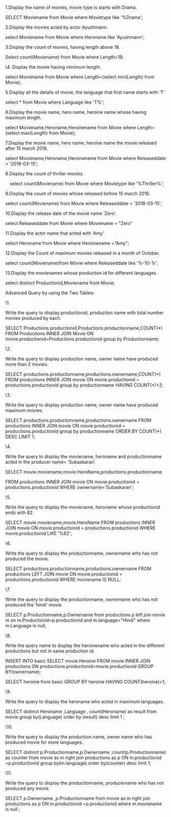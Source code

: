 ﻿1.Display the name of movies, movie type is starts with Drama.

SELECT Moviename from Movie where Movietype like '%Drama';

2.Display the movies acted by actor Ayushmann.

select Moviename from Movie where Heroname like 'Ayushmann';

3.Display the count of movies, having length above 18.

Select count(Moviename) from Movie where Length>18;

\4. Display the movie having minimum length.

select Moviename from Movie where Length=(select min(Length) from Movie);

5.Display all the details of movie, the language that first name starts with ‘T’

select \* from Movie where Language like 'T%';

6.Display the movie name, hero name, heroine name whose having maximum length.

select Moviename,Heroname,Heroinename from Movie where Length=(select max(Length) from Movie);

7.Display the movie name, hero name, heroine name the movie released after 15 march 2018.

select Moviename,Heroname,Heroinename from Movie where Releaseddate > '2018-03-15';

8.Display the count of thriller movies.

`  `select count(Moviename) from Movie where Movietype like '%Thriller%';

9.Display the count of movies whose released before 15 march 2018.

select count(Moviename) from Movie where Releaseddate < '2018-03-15';

10.Display the release date of the movie name ‘Zero’.

select Releaseddate from Movie where Moviename = "Zero"

11.Display the actor name that acted with ‘Amy’.

select Heroname from Movie where Heroinename ="Amy";

12.Display the Count of maximum movies released in a month of October.

select count(Moviename)from Movie where Releaseddate like '%-10-%';

13.Display the movienames whose production id for different languages.

select distinct Productionid,Moviename from Movie;


Advanced Query by using the Two Tables:

\1.

Write the query to display productionid, production name with total number movies produced by each.

SELECT Productions.productionid,Productions.productionname,COUNT(\*) FROM Productions INNER JOIN Movie ON movie.productionid=Productions.productionid group by Productionname;

\2.

Write the query to display production name, owner name have produced more than 2 movies.

SELECT productions.productionname,productions.ownername,COUNT(\*) FROM productions INNER JOIN movie ON movie.productionid = productions.productionid group by productionname HAVING COUNT(\*)>2;

\3.

Write the query to display production name, owner name have produced maximum movies

SELECT productions.productionname,productions.ownername FROM productions INNER JOIN movie ON movie.productionid = productions.productionid group by productionname ORDER BY COUNT(\*) DESC LIMIT 1;


\4.

Write the query to display the moviename, heroname and productionname acted in the producer name= ’Subaskaran’.

SELECT movie.moviename,movie.HeroName,productions.productionname

FROM productions INNER JOIN movie ON movie.productionid = productions.productionid WHERE ownername='Subaskaran';

\5. 

Write the query to display the moviename, heroname whose productionid ends with 82.

SELECT movie.moviename,movie.HeroName FROM productions INNER JOIN movie ON movie.productionid = productions.productionid WHERE movie.productionid LIKE '%82';

\6.

Write the query to display the productionname, ownername who has not produced the movie.

SELECT productions.productionname,productions.ownername FROM productions LEFT JOIN movie ON movie.productionid = productions.productionid WHERE moviename IS NULL;

\7. 

Write the query to display the productionname, ownername who has not produced the ‘hindi’ movie.

SELECT p.Productionname,p.Ownername from productions p left join movie m on m.Productionid=p.productionid and m.language="Hindi" where m.Language is null;

\8.

Write the query name to display the heroinename who acted in the different productions but not in same production id.

INSERT INTO basic SELECT movie.Heroine FROM movie INNER JOIN productions ON productions.productionid=movie.productionid GROUP BY(ownername);

SELECT heroine from basic GROUP BY heroine HAVING COUNT(heroine)>1;

\9.

Write the query to display the heroname who acted in maximum languages.

SELECT distinct Heroname ,Language , count(Heroname) as result from  movie group by(Language) order by (result) desc limit 1   ;

\10.

Write the query to display the production name, owner name who has produced movie for more languages.

SELECT distinct p.Productionname,p.Ownername ,count(p.Productionname) as counter  from  movie as m right join productions as p ON  m.productionid =p.productionid  group by(m.language) order by(counter) desc limit 1;

\11.

Write the query to display the productionname, producername who has not produced any movie.

SELECT p.Ownername ,p.Productionname from  movie as m right join productions as p ON  m.productionid =p.productionid where m.moviename is  null ;






